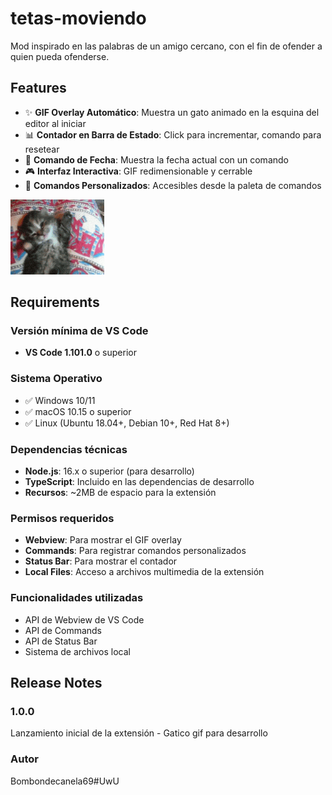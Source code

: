 # tetas-moviendo
Mod inspirado en las palabras de un amigo cercano, con el fin de ofender a quien pueda ofenderse.

## Features
- ✨ **GIF Overlay Automático**: Muestra un gato animado en la esquina del editor al iniciar
- 📊 **Contador en Barra de Estado**: Click para incrementar, comando para resetear
- 📅 **Comando de Fecha**: Muestra la fecha actual con un comando
- 🎮 **Interfaz Interactiva**: GIF redimensionable y cerrable
- 🔧 **Comandos Personalizados**: Accesibles desde la paleta de comandos

<img src="src/media/gato.gif" alt="Gato Demo" width="150">

## Requirements

### Versión mínima de VS Code
- **VS Code 1.101.0** o superior

### Sistema Operativo
- ✅ Windows 10/11
- ✅ macOS 10.15 o superior  
- ✅ Linux (Ubuntu 18.04+, Debian 10+, Red Hat 8+)

### Dependencias técnicas
- **Node.js**: 16.x o superior (para desarrollo)
- **TypeScript**: Incluido en las dependencias de desarrollo
- **Recursos**: ~2MB de espacio para la extensión

### Permisos requeridos
- **Webview**: Para mostrar el GIF overlay
- **Commands**: Para registrar comandos personalizados
- **Status Bar**: Para mostrar el contador
- **Local Files**: Acceso a archivos multimedia de la extensión

### Funcionalidades utilizadas
- API de Webview de VS Code
- API de Commands
- API de Status Bar
- Sistema de archivos local

## Release Notes

### 1.0.0
Lanzamiento inicial de la extensión - Gatico gif para desarrollo

### Autor
Bombondecanela69#UwU